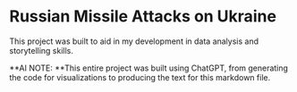 # Russian Missile Attacks on Ukraine
This project was built to aid in my development in data analysis and storytelling skills.

**AI NOTE: **This entire project was built using ChatGPT, from generating the code for visualizations to producing the text for this markdown file.


